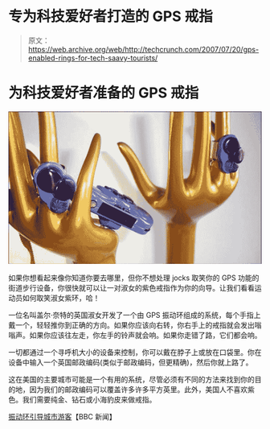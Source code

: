 # 专为科技爱好者打造的 GPS 戒指

> 原文：<https://web.archive.org/web/http://techcrunch.com/2007/07/20/gps-enabled-rings-for-tech-saavy-tourists/>

# 为科技爱好者准备的 GPS 戒指

![gpsrings](img/9ce035e830ba883a45d01bcc7be43703.png)

如果你想看起来像你知道你要去哪里，但你不想处理 jocks 取笑你的 GPS 功能的街道步行设备，你很快就可以让一对淑女的紫色戒指作为你的向导。让我们看看运动员如何取笑淑女紫环，哈！

一位名叫盖尔·奈特的英国淑女开发了一个由 GPS 振动环组成的系统，每个手指上戴一个，轻轻推你到正确的方向。如果你应该向右转，你右手上的戒指就会发出嗡嗡声。如果你应该往左走，你左手的铃声就会响。如果你走错了路，它们都会响。

一切都通过一个寻呼机大小的设备来控制，你可以戴在脖子上或放在口袋里。你在设备中输入一个英国邮政编码(类似于邮政编码，但更精确)，然后你就上路了。

这在美国的主要城市可能是一个有用的系统，尽管必须有不同的方法来找到你的目的地，因为我们的邮政编码可以覆盖许多许多平方英里。此外，美国人不喜欢紫色。我们需要纯金、钻石或小海豹皮来做戒指。

[振动环引导城市游客](https://web.archive.org/web/20130628184027/http://news.bbc.co.uk/2/hi/technology/6905286.stm)【BBC 新闻】